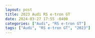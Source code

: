 ```yaml
---
layout: post
title: 2023 Audi RS e-tron GT
date: 2024-03-27 17:55 -0400
categories: ["Audi", "RS e-tron GT"]
tags: ["Audi", "RS e-tron GT", "2023"]
---
```

